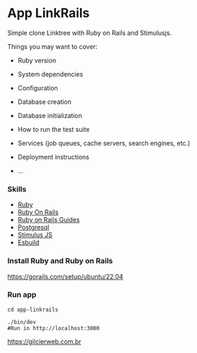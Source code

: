 # App LinkRails

Simple clone Linktree with Ruby on Rails and Stimulusjs.

Things you may want to cover:

* Ruby version

* System dependencies

* Configuration

* Database creation

* Database initialization

* How to run the test suite

* Services (job queues, cache servers, search engines, etc.)

* Deployment instructions

* ...

### Skills

- [Ruby](https://www.ruby-lang.org/)
- [Ruby On Rails](https://rubyonrails.org/)
- [Ruby on Rails Guides](https://guides.rubyonrails.org/)
- [Postgresql](https://www.postgresql.org/)
- [Stimulus JS](https://stimulus.hotwired.dev/)
- [Esbuild](https://esbuild.github.io/)

### Install Ruby and Ruby on Rails
https://gorails.com/setup/ubuntu/22.04


### Run app

```shell
cd app-linkrails

./bin/dev
#Run in http://localhost:3000 
```

https://gilcierweb.com.br